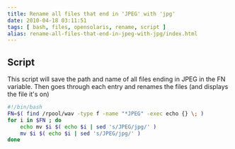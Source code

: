 ```yaml
---
title: Rename all files that end in 'JPEG' with 'jpg'
date: 2010-04-18 03:11:51
tags: [ bash, files, opensolaris, rename, script ]
alias: rename-all-files-that-end-in-jpeg-with-jpg/index.html
---
```


## Script

This script will save the path and name of all files ending in JPEG in the FN variable.
Then goes through each entry and renames the files (and displays the file it's on)

```sh
#!/bin/bash
FN=$( find /rpool/wav -type f -name "*JPEG" -exec echo {} \; )
for i in $FN ; do
	echo mv $i $( echo $i | sed 's/JPEG/jpg/' )
	mv $i $( echo $i | sed 's/JPEG/jpg/' )
done
```
